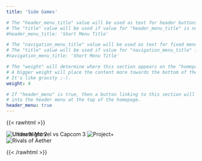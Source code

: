 ```yaml
---
title: 'Side Games'

# The "header_menu_title" value will be used as text for header buttons.
# The "title" value will be used if value for "header_menu_title" is not provided.
#header_menu_title: 'Short Menu Title'

# The "navigation_menu_title" value will be used as text for fixed menu items.
# The "title" value will be used if value for "navigation_menu_title" is not provided.
#navigation_menu_title: 'Short Menu Title'

# The "weight" will determine where this section appears on the "homepage".
# A bigger weight will place the content more towards the bottom of the page.
# It's like gravity ;-).
weight: 4

# If "header_menu" is true, then a button linking to this section will be placed
# into the header menu at the top of the homepage.
header_menu: true
---
```


{{< rawhtml >}}
<style>
    div.games img {display: inline; max-width: 50%;}
</style>

<img src="images/uni2.png" alt="Under Night 2" style="margin-bottom: -45px;">
<div class="games">
<!-- <img src="images/kof.png" alt="King of Fighters XV" style="margin-bottom: 45px;"> -->
<img src="images/mvc.png" alt="Ultimate Marvel vs Capcom 3">
<img src="images/pplus.png" alt="Project+">
</div>
<img src="images/rivals-logo.png" alt="Rivals of Aether">

<!-- <img src="images/triplethreat.png" alt="Triple Threat" style="margin-top: 30px; margin-bottom: 15px;"> -->

{{< /rawhtml >}}
